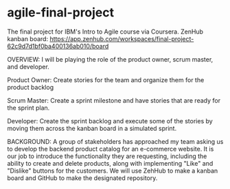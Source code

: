 # agile-final-project
The final project for IBM's Intro to Agile course via Coursera.
ZenHub kanban board:
https://app.zenhub.com/workspaces/final-project-62c9d7d1bf0ba400136ab010/board


OVERVIEW:
I will be playing the role of the product owner, scrum master, and developer.

  Product Owner: Create stories for the team and organize them for the product backlog

  Scrum Master: Create a sprint milestone and have stories that are ready for the sprint plan.

  Developer: Create the sprint backlog and execute some of the stories by moving them across the kanban board in a simulated sprint.


BACKGROUND:
A group of stakeholders has approached my team asking us to develop the backend product catalog for an e-commerce website.  It is our job to introduce the functionality they are requesting, including the ability to create and delete products, along with implementing "Like" and "Dislike" buttons for the customers.  We will use ZehHub to make a kanban board and GitHub to make the designated repository.
